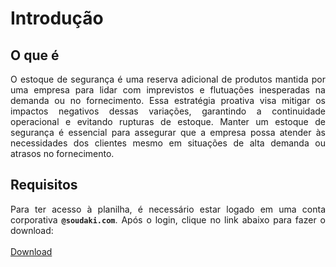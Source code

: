 # **Introdução**

## **O que é**
<p style="text-align: justify;">
O estoque de segurança é uma reserva adicional de produtos mantida por uma empresa para lidar com imprevistos e flutuações inesperadas na demanda ou no fornecimento. Essa estratégia proativa visa mitigar os impactos negativos dessas variações, garantindo a continuidade operacional e evitando rupturas de estoque. Manter um estoque de segurança é essencial para assegurar que a empresa possa atender às necessidades dos clientes mesmo em situações de alta demanda ou atrasos no fornecimento.
</p>

## **Requisitos**
<p style="text-align: justify;">
Para ter acesso à planilha, é necessário estar logado em uma conta corporativa <code><b>@soudaki.com</b></code>. Após o login, clique no link abaixo para fazer o download:<br><br>
<a href="https://drive.google.com/file/d/1IfgyHsb0LA5rKaTLRIHwrUbxEihIeVEF/view?usp=sharing" target="_blank">Download</a>
</p>

